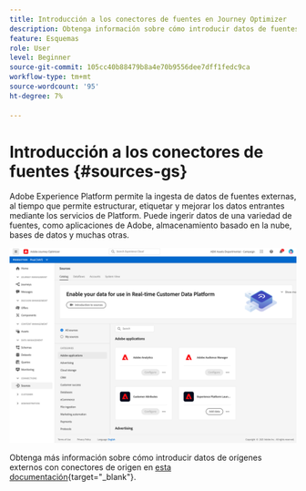 ```yaml
---
title: Introducción a los conectores de fuentes en Journey Optimizer
description: Obtenga información sobre cómo introducir datos de fuentes externas en Adobe Journey Optimizer
feature: Esquemas
role: User
level: Beginner
source-git-commit: 105cc40b88479b8a4e70b9556dee7dff1fedc9ca
workflow-type: tm+mt
source-wordcount: '95'
ht-degree: 7%

---
```


# Introducción a los conectores de fuentes {#sources-gs}

Adobe Experience Platform permite la ingesta de datos de fuentes externas, al tiempo que permite estructurar, etiquetar y mejorar los datos entrantes mediante los servicios de Platform. Puede ingerir datos de una variedad de fuentes, como aplicaciones de Adobe, almacenamiento basado en la nube, bases de datos y muchas otras.

![](assets/sources-home.png)

Obtenga más información sobre cómo introducir datos de orígenes externos con conectores de origen en [esta documentación](https://experienceleague.adobe.com/docs/experience-platform/sources/home.html?lang=es){target=&quot;_blank&quot;}.
